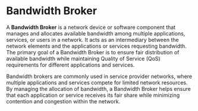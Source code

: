 # Bandwidth Broker
A **Bandwidth Broker** is a network device or software component that manages and allocates available bandwidth among multiple applications, services, or users in a network. It acts as an intermediary between the network elements and the applications or services requesting bandwidth. The primary goal of a Bandwidth Broker is to ensure fair distribution of available bandwidth while maintaining Quality of Service (QoS) requirements for different applications and services.

Bandwidth brokers are commonly used in service provider networks, where multiple applications and services compete for limited network resources. By managing the allocation of bandwidth, a Bandwidth Broker helps ensure that each application or service receives its fair share while minimizing contention and congestion within the network.